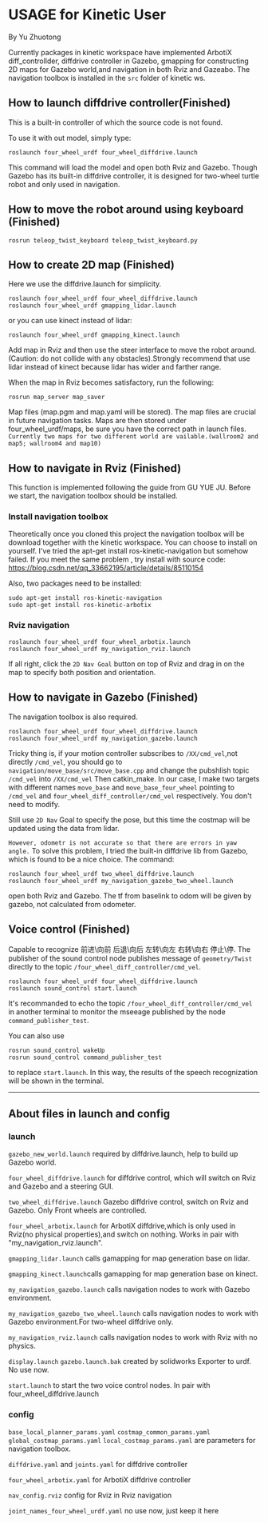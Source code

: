 #	USAGE for Kinetic User
By Yu Zhuotong

Currently packages in kinetic workspace have implemented ArbotiX diff_controllder, diffdrive controller in Gazebo, gmapping for constructing 2D maps for Gazebo world,and navigation in both Rviz and Gazeabo. The navigation toolbox is installed in the `src` folder of kinetic ws.
  
##	How to launch diffdrive controller(Finished)
This is a built-in controller of which the source code is not found.
	
To use it with out model, simply type:

	roslaunch four_wheel_urdf four_wheel_diffdrive.launch
	
This command will load the model and open both Rviz and Gazebo. Though Gazebo has its built-in diffdrive controller, it is designed for two-wheel turtle robot and only used in navigation.

## How to move the robot around using keyboard (Finished)
	rosrun teleop_twist_keyboard teleop_twist_keyboard.py
## How to create 2D map (Finished)
Here we use the diffdrive.launch for simplicity.
	
	roslaunch four_wheel_urdf four_wheel_diffdrive.launch
	roslaunch four_wheel_urdf gmapping_lidar.launch
or you can use kinect instead of lidar:

	roslaunch four_wheel_urdf gmapping_kinect.launch
Add map in Rviz and then use the steer interface to move the robot around.(Caution: do not collide with any obstacles).Strongly recommend that use lidar instead of kinect because lidar has wider and farther range.

When the map in Rviz becomes satisfactory, run the following:
	
	rosrun map_server map_saver
Map files (map.pgm and map.yaml will be stored). The map files are crucial in future navigation tasks. Maps are then stored under four_wheel_urdf/maps, be sure you have the correct path in launch files. `Currently two maps for two different world are vailable.(wallroom2 and map5; wallroom4 and map10)` 
## How to navigate in Rviz (Finished)
This function is implemented following the guide from GU YUE JU. 
Before we start, the navigation toolbox should be installed.

### Install navigation toolbox
Theoretically once you cloned this project the navigation toolbox will be download together with the kinetic workspace. You can choose to install on yourself.
I've tried the apt-get install ros-kinetic-navigation but somehow failed. If you meet the same problem ,
try install with source code:
https://blog.csdn.net/qq_33662195/article/details/85110154

Also, two packages need to be installed:

	sudo apt-get install ros-kinetic-navigation
	sudo apt-get install ros-kinetic-arbotix

### Rviz navigation
	roslaunch four_wheel_urdf four_wheel_arbotix.launch 
	roslaunch four_wheel_urdf my_navigation_rviz.launch 
If all right, click the `2D Nav Goal` button on top of Rviz and drag in on the map to specify both position and orientation.

## How to navigate in Gazebo (Finished)
The navigation toolbox is also required.

	roslaunch four_wheel_urdf four_wheel_diffdrive.launch
	roslaunch four_wheel_urdf my_navigation_gazebo.launch

Tricky thing is, if your motion controller subscribes to `/XX/cmd_vel`,not directly `/cmd_vel`, you should go to `navigation/move_base/src/move_base.cpp` and change the pubshlish topic `/cmd_vel` into `/XX/cmd_vel` Then catkin_make. In our case, I make two targets with different names `move_base` and `move_base_four_wheel` pointing to `/cmd_vel` and `four_wheel_diff_controller/cmd_vel` respectively. You don't need to modify.

Still use `2D Nav` Goal to specify the pose, but this time the costmap will be updated using the data from lidar.

`However, odometr is not accurate so that there are errors in yaw angle.` To solve this problem, I tried the built-in diffdrive lib from Gazebo, which is found to be a nice choice. 
The command:

	roslaunch four_wheel_urdf two_wheel_diffdrive.launch
	roslaunch four_wheel_urdf my_navigation_gazebo_two_wheel.launch
open both Rviz and Gazebo. The tf from baselink to odom will be given by gazebo, not calculated from odometer.

## Voice control (Finished)

Capable to recognize 前进\向前 后退\向后 左转\向左 右转\向右 停止\停. The publisher of the sound control node publishes message of `geometry/Twist` directly to the topic `/four_wheel_diff_controller/cmd_vel`. 

	roslaunch four_wheel_urdf four_wheel_diffdrive.launch
	roslaunch sound_control start.launch
It's recommanded to echo the topic `/four_wheel_diff_controller/cmd_vel` in another terminal to monitor the mseeage published by the node `command_publisher_test`.

You can also use

	rosrun sound_control wakeUp
	rosrun sound_control command_publisher_test
to replace `start.launch`. In this way, the results of the speech recognization will be shown in the terminal.
 
---

## About files in launch and config
### launch
`gazebo_new_world.launch` required by diffdrive.launch, help to build up Gazebo world.

`four_wheel_diffdrive.launch` for diffdrive control, which will switch on Rviz and Gazebo and a steering GUI.

`two_wheel_diffdrive.launch`  Gazebo diffdrive control, switch on Rviz and Gazebo. Only Front wheels are controlled.

`four_wheel_arbotix.launch` for ArbotiX diffdrive,which is only used in Rviz(no physical properties),and switch on nothing. Works in pair with "my_navigation_rviz.launch".

`gmapping_lidar.launch` calls gamapping for map generation base on lidar.

`gmapping_kinect.launch`calls gamapping for map generation base on kinect.

`my_navigation_gazebo.launch` calls navigation nodes to work with Gazebo environment.

`my_navigation_gazebo_two_wheel.launch` calls navigation nodes to work with Gazebo environment.For two-wheel diffdrive only.

`my_navigation_rviz.launch` calls navigation nodes to work with Rviz with no physics.

`display.launch` `gazebo.launch.bak` created by solidworks Exporter to urdf. No use now.

`start.launch` to start the two voice control nodes. In pair with four_wheel_diffdrive.launch

### config
`base_local_planner_params.yaml` `costmap_common_params.yaml` `global_costmap_params.yaml` `local_costmap_params.yaml` are parameters for navigation toolbox.

`diffdrive.yaml` and `joints.yaml`  for diffdrive controller

`four_wheel_arbotix.yaml` for ArbotiX diffdrive controller

`nav_config.rviz` config for Rviz in Rviz navigation

`joint_names_four_wheel_urdf.yaml` no use now, just keep it here

